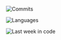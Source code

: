 ![Commits](https://github-readme-stats.vercel.app/api?username=shayannosrat&show_icons=true&count_private=true&include_all_commits=true&custom_title=github%20stats)

![Languages](https://github-readme-stats.vercel.app/api/top-langs/?username=shayannosrat&hide=shell,lua,html&langs_count=10&layout=compact&custom_title=languages)

![Last week in code](https://github-readme-stats.vercel.app/api/wakatime?username=@shayannosrat&layout=compact&custom_title=last%20week%20in%20code)
